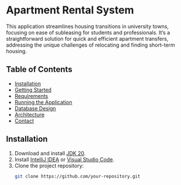 # Apartment Rental System

This application streamlines housing transitions in university towns, focusing on ease of subleasing for students and professionals. It’s a straightforward solution for quick and efficient apartment transfers, addressing the unique challenges of relocating and finding short-term housing.

## Table of Contents

- [Installation](#installation)
- [Getting Started](#getting-started)
- [Requirements](#requirements)
- [Running the Application](#running-the-application)
- [Database Design](#database-design)
- [Architecture](#architecture)
- [Contact](#contact)

## Installation
1. Download and install [JDK 20](link-to-jdk-20).
2. Install [IntelliJ IDEA](link-to-intellij-idea) or [Visual Studio Code](link-to-vscode).
3. Clone the project repository:
   ```bash
   git clone https://github.com/your-repository.git
